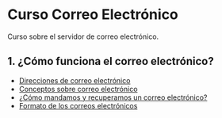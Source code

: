 # Curso Correo Electrónico

Curso sobre el servidor de correo electrónico.

## 1. ¿Cómo funciona el correo electrónico?

* [Direcciones de correo electrónico](modulo1/direcciones.md)
* [Conceptos sobre correo electrónico](modulo1/conceptos.md)
* [¿Cómo mandamos y recuperamos un correo electrónico?](modulo1/funcionamiento.md)
* [Formato de los correos electrónicos](modulo1/formato.md)
